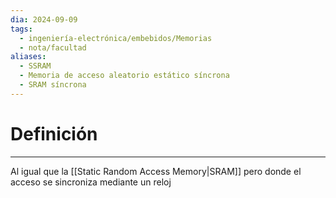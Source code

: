 ```yaml
---
dia: 2024-09-09
tags:
  - ingeniería-electrónica/embebidos/Memorias
  - nota/facultad
aliases:
  - SSRAM
  - Memoria de acceso aleatorio estático síncrona
  - SRAM síncrona
---
```

# Definición
---
Al igual que la [[Static Random Access Memory|SRAM]] pero donde el acceso se sincroniza mediante un reloj